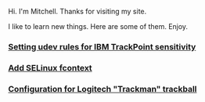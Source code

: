 Hi. I'm Mitchell. Thanks for visiting my site.

I like to learn new things. Here are some of them. Enjoy.

### [Setting udev rules for IBM TrackPoint sensitivity](2020/02/configure-ibm-trackpoint-with-udev.md)

### [Add SELinux fcontext](2020/01/add-selinux-fcontext.md)

### [Configuration for Logitech "Trackman" trackball](2019/03/configuration-for-logitech-tracman-trackball.md)

